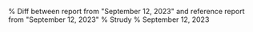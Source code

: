 % Diff between report from "September 12, 2023" and reference report from "September 12, 2023"
% Strudy
% September 12, 2023


